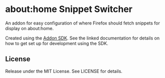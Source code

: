 # about:home Snippet Switcher

An addon for easy configuration of where Firefox should fetch snippets for
display on about:home.

Created using the [Addon SDK][]. See the linked documentation for details on
how to get set up for development using the SDK.

[Addon SDK]: https://developer.mozilla.org/Add-ons/SDK

## License

Release under the MIT License. See LICENSE for details.
